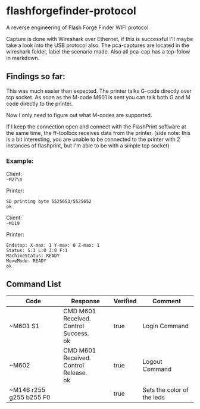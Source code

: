 # flashforgefinder-protocol
A  reverse engineering of Flash Forge Finder WIFI protocol

Capture is done with Wireshark over Ethernet, if this is successful I'll maybe take a look into the USB protocol also.
The pca-captures are located in the wireshark folder, label the scenario made. Also all pca-cap has a tcp-folow in markdown.




## Findings so far:

This was much easier than expected. The printer talks G-code directly over tcp socket. As soon as the M-code M601 is sent you can talk both G and M code directly to the printer. 

Now I only need to figure out what M-codes are supported.


If I keep the connection open and connect with the FlashPrint software at the same time, the ff-toolbox receives data from the printer.
(side note: this is a bit interesting, you are unable to be connected to the printer with 2 instances of flashprint, but I'm able to be with a simple tcp socket)

### Example:
Client:<br>
```~M27\n```

Printer:
```CMD M27 Received.
SD printing byte 5525653/5525652
ok
```

Client:<br>
```~M119```

Printer:
```CMD M119 Received.
Endstop: X-max: 1 Y-max: 0 Z-max: 1
Status: S:1 L:0 J:0 F:1
MachineStatus: READY
MoveMode: READY
ok
```

## Command List
| Code | Response | Verified | Comment                                          |
|-|-|-|-|
| ~M601 S1 |CMD M601 Received.<br>Control Success.<br>ok<br>|true| Login Command|
| ~M602 |CMD M601 Received.<br>Control Release.<br>ok|true| Logout Command|
| ~M146 r255 g255 b255 F0 ||true| Sets the color of the leds|
